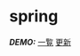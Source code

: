 # spring

***DEMO:***
[一覧](https://github.com/TK0606/spring/issues/1)
[更新](https://github.com/TK0606/spring/issues/2)
